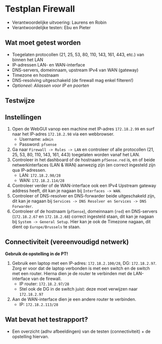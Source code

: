 # Testplan Firewall

* Verantwoordelijke uitvoering: Laurens en Robin
* Verantwoordelijke testen: Ebu en Pieter

## Wat moet getest worden

- Toegelaten protocollen (21, 25, 53, 80, 110, 143, 161, 443, etc.) van binnen het LAN
- IP-adressen LAN- en WAN-interface
- DNS-servers, domeinnaam, upstream IPv4 van WAN (gateway)
- Timezone en hostnaam
- DNS-resolving uitgeschakeld (de firewall mag enkel filteren!)
- *Optioneel: Aliassen voor IP en poorten*

## Testwijze

## Instellingen
1. Open de WebGUI vanop een machine met IP-adres `172.18.2.99` en surf naar het IP-adres `172.18.2.98` via een webbrowser.
    - Username: `admin`
    - Password: `pfsense`
2. Ga naar `Firewall -> Rules -> LAN` en controleer of alle protocollen (21, 25, 53, 80, 110, 143, 161, 443) toegelaten worden vanaf het LAN.
3. Controleer in het dashboard of de hostnaam `pfSense.red` is, en of beide netwerkinterfaces (LAN & WAN) aanwezig zijn (en correct ingesteld zijn qua IP-adressen. 
    - LAN: `172.18.2.98/28`
    - WAN: `172.18.2.114/28`
4. Controleer verder of de WAN-interface ook een IPv4 Upstream gateway address heeft, dit kan je nagaan bij `Interfaces -> WAN`.
5. Controleer of DNS-resolver en DNS-forwarder beide uitgeschakeld zijn, dit kan je nagaan bij `Services -> DNS Resolver en Services -> DNS Forwarder`.
6. Controleer of de hostnaam (`pfSense`), domeinnaam (`red`) en DNS-servers (`172.18.2.67` en `172.18.2.68`) correct ingesteld staan, dit kan je nagaan bij `System -> General Setup`. Hier kan je ook de Timezone nagaan, dit dient op `Europe/Brussels` te staan.

## Connectiviteit (vereenvoudigd netwerk)
**Gebruik de opstelling in de PT!**
1. Gebruik een laptop met een IP-adres: `172.18.2.100/28`, DG: `172.18.2.97`. Zorg er voor dat de laptop verbonden is met een switch en de switch met een router. Hierna dien je de router te verbinden met de LAN-interface van de firewall.
    - IP router: `172.18.2.97/28`
    - Stel ook de DG in de switch juist: deze moet verwijzen naar `172.18.2.97`
2. Aan de WAN-interface dien je een andere router te verbinden.
    - IP: `172.18.2.113/28`

## Wat bevat het testrapport?

- Een overzicht (adhv afbeeldingen) van de testen (connectiviteit) + de opstelling hiervan.
